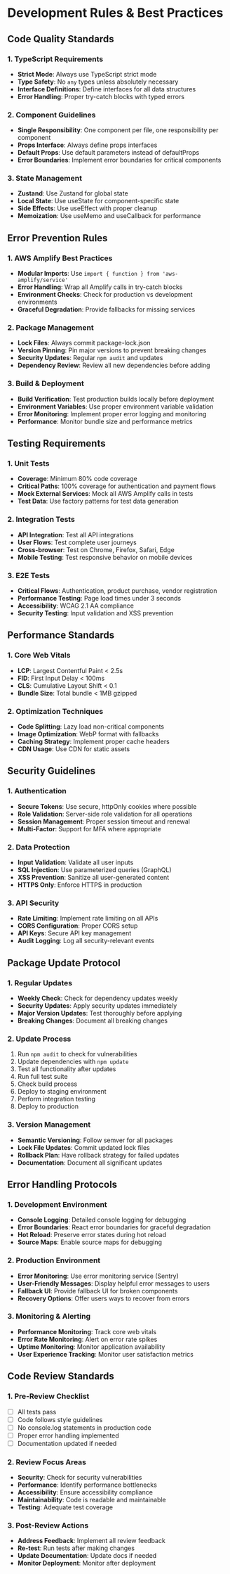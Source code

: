 # Development Rules & Best Practices

## Code Quality Standards

### 1. TypeScript Requirements
- **Strict Mode**: Always use TypeScript strict mode
- **Type Safety**: No `any` types unless absolutely necessary
- **Interface Definitions**: Define interfaces for all data structures
- **Error Handling**: Proper try-catch blocks with typed errors

### 2. Component Guidelines
- **Single Responsibility**: One component per file, one responsibility per component
- **Props Interface**: Always define props interfaces
- **Default Props**: Use default parameters instead of defaultProps
- **Error Boundaries**: Implement error boundaries for critical components

### 3. State Management
- **Zustand**: Use Zustand for global state
- **Local State**: Use useState for component-specific state
- **Side Effects**: Use useEffect with proper cleanup
- **Memoization**: Use useMemo and useCallback for performance

## Error Prevention Rules

### 1. AWS Amplify Best Practices
- **Modular Imports**: Use `import { function } from 'aws-amplify/service'`
- **Error Handling**: Wrap all Amplify calls in try-catch blocks
- **Environment Checks**: Check for production vs development environments
- **Graceful Degradation**: Provide fallbacks for missing services

### 2. Package Management
- **Lock Files**: Always commit package-lock.json
- **Version Pinning**: Pin major versions to prevent breaking changes
- **Security Updates**: Regular `npm audit` and updates
- **Dependency Review**: Review all new dependencies before adding

### 3. Build & Deployment
- **Build Verification**: Test production builds locally before deployment
- **Environment Variables**: Use proper environment variable validation
- **Error Monitoring**: Implement proper error logging and monitoring
- **Performance**: Monitor bundle size and performance metrics

## Testing Requirements

### 1. Unit Tests
- **Coverage**: Minimum 80% code coverage
- **Critical Paths**: 100% coverage for authentication and payment flows
- **Mock External Services**: Mock all AWS Amplify calls in tests
- **Test Data**: Use factory patterns for test data generation

### 2. Integration Tests
- **API Integration**: Test all API integrations
- **User Flows**: Test complete user journeys
- **Cross-browser**: Test on Chrome, Firefox, Safari, Edge
- **Mobile Testing**: Test responsive behavior on mobile devices

### 3. E2E Tests
- **Critical Flows**: Authentication, product purchase, vendor registration
- **Performance Testing**: Page load times under 3 seconds
- **Accessibility**: WCAG 2.1 AA compliance
- **Security Testing**: Input validation and XSS prevention

## Performance Standards

### 1. Core Web Vitals
- **LCP**: Largest Contentful Paint < 2.5s
- **FID**: First Input Delay < 100ms
- **CLS**: Cumulative Layout Shift < 0.1
- **Bundle Size**: Total bundle < 1MB gzipped

### 2. Optimization Techniques
- **Code Splitting**: Lazy load non-critical components
- **Image Optimization**: WebP format with fallbacks
- **Caching Strategy**: Implement proper cache headers
- **CDN Usage**: Use CDN for static assets

## Security Guidelines

### 1. Authentication
- **Secure Tokens**: Use secure, httpOnly cookies where possible
- **Role Validation**: Server-side role validation for all operations
- **Session Management**: Proper session timeout and renewal
- **Multi-Factor**: Support for MFA where appropriate

### 2. Data Protection
- **Input Validation**: Validate all user inputs
- **SQL Injection**: Use parameterized queries (GraphQL)
- **XSS Prevention**: Sanitize all user-generated content
- **HTTPS Only**: Enforce HTTPS in production

### 3. API Security
- **Rate Limiting**: Implement rate limiting on all APIs
- **CORS Configuration**: Proper CORS setup
- **API Keys**: Secure API key management
- **Audit Logging**: Log all security-relevant events

## Package Update Protocol

### 1. Regular Updates
- **Weekly Check**: Check for dependency updates weekly
- **Security Updates**: Apply security updates immediately
- **Major Version Updates**: Test thoroughly before applying
- **Breaking Changes**: Document all breaking changes

### 2. Update Process
1. Run `npm audit` to check for vulnerabilities
2. Update dependencies with `npm update`
3. Test all functionality after updates
4. Run full test suite
5. Check build process
6. Deploy to staging environment
7. Perform integration testing
8. Deploy to production

### 3. Version Management
- **Semantic Versioning**: Follow semver for all packages
- **Lock File Updates**: Commit updated lock files
- **Rollback Plan**: Have rollback strategy for failed updates
- **Documentation**: Document all significant updates

## Error Handling Protocols

### 1. Development Environment
- **Console Logging**: Detailed console logging for debugging
- **Error Boundaries**: React error boundaries for graceful degradation
- **Hot Reload**: Preserve error states during hot reload
- **Source Maps**: Enable source maps for debugging

### 2. Production Environment
- **Error Monitoring**: Use error monitoring service (Sentry)
- **User-Friendly Messages**: Display helpful error messages to users
- **Fallback UI**: Provide fallback UI for broken components
- **Recovery Options**: Offer users ways to recover from errors

### 3. Monitoring & Alerting
- **Performance Monitoring**: Track core web vitals
- **Error Rate Monitoring**: Alert on error rate spikes
- **Uptime Monitoring**: Monitor application availability
- **User Experience Tracking**: Monitor user satisfaction metrics

## Code Review Standards

### 1. Pre-Review Checklist
- [ ] All tests pass
- [ ] Code follows style guidelines
- [ ] No console.log statements in production code
- [ ] Proper error handling implemented
- [ ] Documentation updated if needed

### 2. Review Focus Areas
- **Security**: Check for security vulnerabilities
- **Performance**: Identify performance bottlenecks
- **Accessibility**: Ensure accessibility compliance
- **Maintainability**: Code is readable and maintainable
- **Testing**: Adequate test coverage

### 3. Post-Review Actions
- **Address Feedback**: Implement all review feedback
- **Re-test**: Run tests after making changes
- **Update Documentation**: Update docs if needed
- **Monitor Deployment**: Monitor after deployment